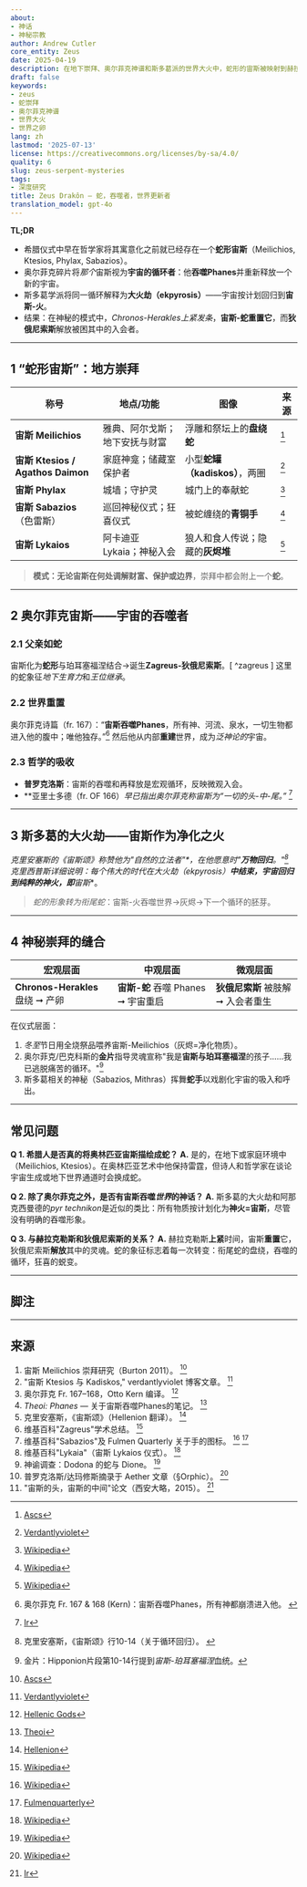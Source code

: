 ```yaml
---
about:
- 神话
- 神秘宗教
author: Andrew Cutler
core_entity: Zeus
date: 2025-04-19
description: 在地下崇拜、奥尔菲克神谱和斯多葛派的世界大火中，蛇形的宙斯被映射到赫拉克勒斯-狄俄尼索斯的宏观/微观神话中。
draft: false
keywords:
- zeus
- 蛇崇拜
- 奥尔菲克神谱
- 世界大火
- 世界之卵
lang: zh
lastmod: '2025-07-13'
license: https://creativecommons.org/licenses/by-sa/4.0/
quality: 6
slug: zeus-serpent-mysteries
tags:
- 深度研究
title: Zeus Drakôn — 蛇，吞噬者，世界更新者
translation_model: gpt-4o
---
```


**TL;DR**

- 希腊仪式中早在哲学家将其寓意化之前就已经存在一个**蛇形宙斯**（Meilichios, Ktesios, Phylax, Sabazios）。
- 奥尔菲克碎片将*那个*宙斯视为**宇宙的循环者**：他**吞噬Phanes**并重新释放一个新的宇宙。
- 斯多葛学派将同一循环解释为**大火劫（ekpyrosis）**——宇宙按计划回归到**宙斯-火**。
- 结果：在神秘的模式中，*Chronos-Herakles上紧发条*，**宙斯-蛇重置它**，而**狄俄尼索斯**解放被困其中的入会者。

---

## 1 “蛇形宙斯”：地方崇拜

| 称号 | 地点/功能 | 图像 | 来源 |
|------|-----------|------|------|
| **宙斯 Meilichios** | 雅典、阿尔戈斯；地下安抚与财富 | 浮雕和祭坛上的**盘绕蛇** | [^oai1] |
| **宙斯 Ktesios / Agathos Daimon** | 家庭神龛；储藏室保护者 | 小型**蛇罐（kadiskos）**，两圈 | [^oai2] |
| **宙斯 Phylax** | 城墙；守护灵 | 城门上的奉献蛇 | [^oai3] |
| **宙斯 Sabazios**（色雷斯） | 巡回神秘仪式；狂喜仪式 | 被蛇缠绕的**青铜手** | [^oai4] |
| **宙斯 Lykaios** | 阿卡迪亚 Lykaia；神秘入会 | 狼人和食人传说；隐藏的**灰烬堆** | [^oai5] |

> **模式：**无论宙斯在何处调解**财富、保护或边界**，崇拜中都会附上一个**蛇**。

---

## 2 奥尔菲克宙斯——宇宙的吞噬者

### 2.1 父亲如蛇
宙斯化为**蛇形**与珀耳塞福涅结合→诞生**Zagreus-狄俄尼索斯**。[ ^zagreus ] 这里的蛇象征*地下生育力*和*王位继承*。

### 2.2 世界重置
奥尔菲克诗篇（fr. 167）：“**宙斯吞噬Phanes**，所有神、河流、泉水，一切生物都进入他的腹中；唯他独存。”[^phanes-swallow]
然后他从内部**重建**世界，成为*泛神论的*宇宙。

### 2.3 哲学的吸收
- **普罗克洛斯**：宙斯的吞噬和再释放是宏观循环，反映微观入会。
- **亚里士多德（fr. OF 166）**早已指出奥尔菲克称宙斯为*“一切的头-中-尾。”* [^oai6]

---

## 3 斯多葛的大火劫——宙斯作为净化之火

**克里安塞斯的《宙斯颂》**称赞他为*"自然的立法者"*，在他愿意时"**万物回归**。"[^cleanthes] 克里西普斯详细说明：每个伟大的时代在**大火劫（ekpyrosis）**中结束，宇宙回归到*纯粹的神火*，即**宙斯**。

> *蛇的形象转为衔尾蛇*：宙斯-火吞噬世界→灰烬→下一个循环的胚芽。

---

## 4 神秘崇拜的缝合

| 宏观层面 | 中观层面 | 微观层面 |
|----------|----------|----------|
| **Chronos-Herakles** 盘绕 ➞ 产卵 | **宙斯-蛇** 吞噬 Phanes ➞ 宇宙重启 | **狄俄尼索斯** 被肢解 ➞ 入会者重生 |

在仪式层面：
1. *冬至*节日用全烧祭品喂养宙斯-Meilichios（灰烬=净化物质）。
2. 奥尔菲克/巴克科斯的**金片**指导灵魂宣称"我是**宙斯与珀耳塞福涅**的孩子……我已逃脱痛苦的循环。"[^tablets]
3. 斯多葛相关的神秘（Sabazios, Mithras）挥舞**蛇手**以戏剧化宇宙的吸入和呼出。

---

## 常见问题 <!-- 保留FAQPage架构支持 -->

**Q 1. 希腊人是否真的将奥林匹亚宙斯描绘成蛇？**
**A.** 是的，在地下或家庭环境中（Meilichios, Ktesios）。在奥林匹亚艺术中他保持雷霆，但诗人和哲学家在谈论宇宙生成或地下世界通道时会换成蛇。

**Q 2. 除了奥尔菲克之外，是否有宙斯吞噬*世界*的神话？**
**A.** 斯多葛的大火劫和阿那克西曼德的*pyr technikon*是近似的类比：所有物质按计划化为**神火=宙斯**，尽管没有明确的吞噬形象。

**Q 3. 与赫拉克勒斯和狄俄尼索斯的关系？**
**A.** 赫拉克勒斯**上紧**时间，宙斯**重置**它，狄俄尼索斯**解放**其中的灵魂。蛇的象征标志着每一次转变：衔尾蛇的盘绕，吞噬的循环，狂喜的蜕变。

---

## 脚注

[^oai1]: [Ascs](https://www.ascs.org.au/news/ascs31/Burton.pdf)
[^oai2]: [Verdantlyviolet](https://verdantlyviolet.tumblr.com/post/643083523253829632/zeus-ktesios-and-the-kadiskos-zeus-ktesios-of-the)
[^oai3]: [Wikipedia](https://en.wikipedia.org/wiki/Oracle)
[^oai4]: [Wikipedia](https://en.wikipedia.org/wiki/Sabazios)
[^oai5]: [Wikipedia](https://en.wikipedia.org/wiki/Lykaia)
[^oai6]: [Ir](https://ir.lib.uwo.ca/context/etd/article/4619/viewcontent/Zeus_the_Head_Zeus_the_Middle___Studies_in_the_Orphic_Theogonies.pdf)
[^oai7]: [Wikipedia](https://en.wikipedia.org/wiki/Zagreus)
[^oai8]: [Hellenic Gods](https://www.hellenicgods.org/the-orphic-fragments-of-otto-kern)
[^oai9]: [Hellenion](https://www.hellenion.org/zeus/cleanthes-hymn-to-zeus/)
[^oai10]: [Theoi](https://www.theoi.com/Protogenos/Phanes.html)
[^oai11]: [Fulmenquarterly](https://www.fulmenquarterly.com/the-hand-of-sabazios)
[^oai12]: [Wikipedia](https://en.wikipedia.org/wiki/Aether_%28mythology%29)
[^zagreus]: *Zagreus*条目总结宙斯-蛇的父系关系。 [^oai7]
[^phanes-swallow]: 奥尔菲克 Fr. 167 & 168 (Kern)：宙斯吞噬Phanes，所有神都崩溃进入他。 [^oai8]
[^cleanthes]: 克里安塞斯，《宙斯颂》行10-14（关于循环回归）。 [^oai9]
[^tablets]: 金片：Hipponion片段第10-14行提到*宙斯-珀耳塞福涅*血统。

---

## 来源

1. 宙斯 Meilichios 崇拜研究（Burton 2011）。 [^oai1]
2. "宙斯 Ktesios 与 Kadiskos," verdantlyviolet 博客文章。 [^oai2]
3. 奥尔菲克 Fr. 167–168，Otto Kern 编译。 [^oai8]
4. *Theoi: Phanes* — 关于宙斯吞噬Phanes的笔记。 [^oai10]
5. 克里安塞斯，《宙斯颂》（Hellenion 翻译）。 [^oai9]
6. 维基百科"Zagreus"学术总结。 [^oai7]
7. 维基百科"Sabazios"及 Fulmen Quarterly 关于手的图标。 [^oai4] [^oai11]
8. 维基百科"Lykaia"（宙斯 Lykaios 仪式）。 [^oai5]
9. 神谕调查：Dodona 的蛇与 Dione。 [^oai3]
10. 普罗克洛斯/达玛修斯摘录于 Aether 文章（§Orphic）。 [^oai12]
11. "宙斯的头，宙斯的中间"论文（西安大略，2015）。 [^oai6]